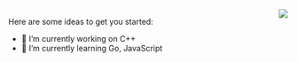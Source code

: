 <img align="right" src="https://github-readme-stats.vercel.app/api?username=ustcqidi&show_icons=true&icon_color=CE1D2D&text_color=718096&bg_color=ffffff&hide_title=true" />

Here are some ideas to get you started:

- 🔭 I’m currently working on C++
- 🌱 I’m currently learning Go, JavaScript
